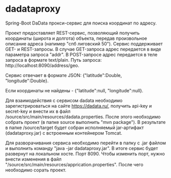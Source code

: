 # dadataproxy
Spring-Boot DaData прокси-сервис для поиска координат по адресу.

Проект предоставляет REST-сервис, позволяющий получить координаты (широта и долгота) объекта, передав произвольное описание адреса (напимер "спб лиговский 50"). Сервис поддерживает GET- и REST-запросы. В случае GET-запроса адрес передается в виде параметра запроса "addr". В POST-запросе адрес передается в теле запроса в формате text/plain.
Путь запроса: http://localhost:8090/address/geo.

Сервис отвечает в формате JSON: {"latitude":Double, "longitude":Double}.
  
Если координаты не найдены - {"latitude":null, "longitude":null}.

Для взаимодействия с сервисом dadata необходимо зарегистрироваться на сайте https://dadata.ru/, получить api-key и secret-key и внести их в файл /source/src/main/resources/dadata.properties. После этого необходимо собрать проект (в папке source выполнить "mvn package"). В результате в папке /source/target будет собран исполняемый jar-артифакт (dadataproxy.jar) с встроенным контейнером Tomcat.

Для разворачивания сервиса необходимо перейти в папку с .jar файлом и выполнить команду "java -jar dadataproxy.jar". В итоге сервис будет развернут на локальном хосте. Порт 8090. 
Чтобы изменить порт, нужно внести изменения в файл "/source/src/main/resources/apprication.properties". После чего необходимо сорать проект.
